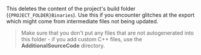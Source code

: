 This deletes the content of the project's build folder (`{PROJECT_FOLDER}Binaries`). Use this if you encounter glitches at the export which might come from intermediate files not being updated.

> Make sure that you don't put any files that are not autogenerated into this folder - if you add custom C++ files, use the **AdditionalSourceCode** directory.